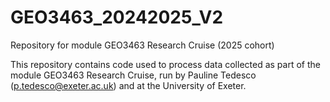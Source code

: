 # GEO3463_20242025_V2

Repository for module GEO3463 Research Cruise (2025 cohort)

This repository contains code used to process data collected as part of the module GEO3463 Research Cruise, run by Pauline Tedesco (p.tedesco@exeter.ac.uk) and at the University of Exeter.

